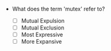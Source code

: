- What does the term 'mutex' refer to?

    - [ ] Mutual Expulsion
    - [ ] Mutual Exclusion
    - [ ] Most Expressive
    - [ ] More Expansive
